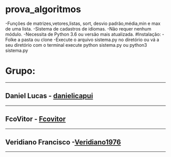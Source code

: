 # prova_algoritmos
-Funções de matrizes,vetores,listas, sort, desvio padrão,média,min e max de uma lista.
-Sistema de cadastros de idiomas.
-Não requer nenhum módulo.
-Necessita de Python 3.6 ou versão mais atualizada.
#Instalação:
-Folke a pasta ou clone
-Execute o arquivo sistema.py no diretório ou vá a seu diretório com o terminal execute python sistema.py ou python3 sistema.py

# Grupo: 

---

## Daniel Lucas - [danielicapui](https://github.com/danielicapui)

---

## FcoVitor - [Fcovitor](https://github.com/Fcovitor/)

---

## Veridiano Francisco -[Veridiano1976](https://github.com/Veridiano1976/)

---
